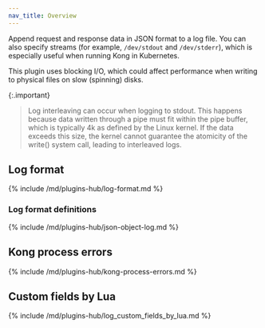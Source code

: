 ```yaml
---
nav_title: Overview
---
```


Append request and response data in JSON format to a log file. You can also specify
streams (for example, `/dev/stdout` and `/dev/stderr`), which is especially useful
when running Kong in Kubernetes.

This plugin uses blocking I/O, which could affect performance when writing
to physical files on slow (spinning) disks.

{:.important}
> Log interleaving can occur when logging to stdout. This happens because data
> written through a pipe must fit within the pipe buffer, which is typically 4k
> as defined by the Linux kernel. If the data exceeds this size, the kernel cannot
> guarantee the atomicity of the write() system call, leading to interleaved logs. 

## Log format

{% include /md/plugins-hub/log-format.md %}

### Log format definitions 

{% include /md/plugins-hub/json-object-log.md %}

## Kong process errors

{% include /md/plugins-hub/kong-process-errors.md %}

## Custom fields by Lua

{% include /md/plugins-hub/log_custom_fields_by_lua.md %}

